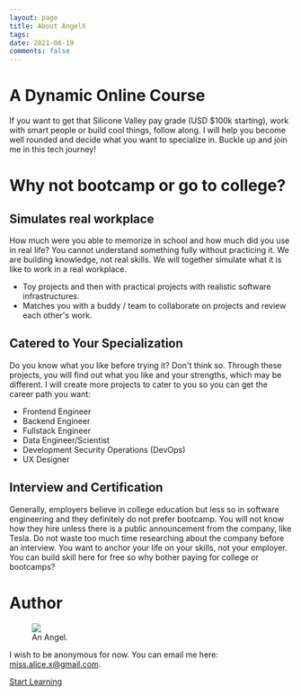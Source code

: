 ```yaml
---
layout: page
title: About AngelX
tags:
date: 2021-06-19
comments: false
---
```


# A Dynamic Online Course

If you want to get that Silicone Valley pay grade (USD \$100k starting), work with smart people or build cool things, follow along. I will help you become well rounded and decide what you want to specialize in. Buckle up and join me in this tech journey!

# Why not bootcamp or go to college?

## Simulates real workplace

How much were you able to memorize in school and how much did you use in real life? You cannot understand something fully without practicing it. We are building knowledge, not real skills. We will together simulate what it is like to work in a real workplace.

- Toy projects and then with practical projects with realistic software infrastructures.
- Matches you with a buddy / team to collaborate on projects and review each other's work.

## Catered to Your Specialization

Do you know what you like before trying it? Don't think so. Through these projects, you will find out what you like and your strengths, which may be different. I will create more projects to cater to you so you can get the career path you want:

- Frontend Engineer
- Backend Engineer
- Fullstack Engineer
- Data Engineer/Scientist
- Development Security Operations (DevOps)
- UX Designer

## Interview and Certification

Generally, employers believe in college education but less so in software engineering and they definitely do not prefer bootcamp. You will not know how they hire unless there is a public announcement from the company, like Tesla. Do not waste too much time researching about the company before an interview. You want to anchor your life on your skills, not your employer. You can build skill here for free so why bother paying for college or bootcamps?

# Author

<figure>
	<a href="{{ site.url }}/assets/img/angel.gif"><img src="{{ site.url }}/assets/img/angel.gif"></a>
	<figcaption>An Angel.</figcaption>
</figure>

I wish to be anonymous for now. You can email me here: <miss.alice.x@gmail.com>.

<div markdown="0" class="bot-nav"><a href="{{ site.url }}/particle-simulator" class="btn">Start Learning</a></div>
